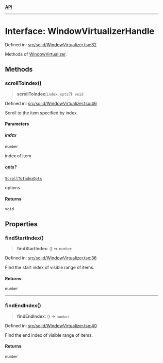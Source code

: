 [**API**](../../API.md)

***

# Interface: WindowVirtualizerHandle

Defined in: [src/solid/WindowVirtualizer.tsx:32](https://github.com/inokawa/virtua/blob/6f0a2cc73821555ca70fe196669f946c5e86c72d/src/solid/WindowVirtualizer.tsx#L32)

Methods of [WindowVirtualizer](../functions/WindowVirtualizer.md).

## Methods

### scrollToIndex()

> **scrollToIndex**(`index`, `opts`?): `void`

Defined in: [src/solid/WindowVirtualizer.tsx:46](https://github.com/inokawa/virtua/blob/6f0a2cc73821555ca70fe196669f946c5e86c72d/src/solid/WindowVirtualizer.tsx#L46)

Scroll to the item specified by index.

#### Parameters

##### index

`number`

index of item

##### opts?

[`ScrollToIndexOpts`](../../react/interfaces/ScrollToIndexOpts.md)

options

#### Returns

`void`

## Properties

### findStartIndex()

> **findStartIndex**: () => `number`

Defined in: [src/solid/WindowVirtualizer.tsx:36](https://github.com/inokawa/virtua/blob/6f0a2cc73821555ca70fe196669f946c5e86c72d/src/solid/WindowVirtualizer.tsx#L36)

Find the start index of visible range of items.

#### Returns

`number`

***

### findEndIndex()

> **findEndIndex**: () => `number`

Defined in: [src/solid/WindowVirtualizer.tsx:40](https://github.com/inokawa/virtua/blob/6f0a2cc73821555ca70fe196669f946c5e86c72d/src/solid/WindowVirtualizer.tsx#L40)

Find the end index of visible range of items.

#### Returns

`number`

